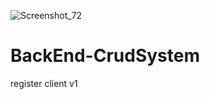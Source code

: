 ![Screenshot_72](https://user-images.githubusercontent.com/95234751/198680049-7a1e7f90-f68a-4e94-a74c-f4997d857589.png)
# BackEnd-CrudSystem
 register client v1
